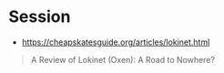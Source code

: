 # Session

* https://cheapskatesguide.org/articles/lokinet.html

> A Review of Lokinet (Oxen): A Road to Nowhere?
